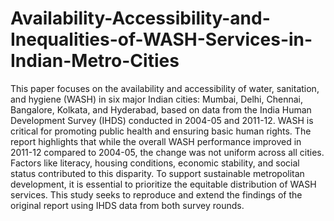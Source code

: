 # Availability-Accessibility-and-Inequalities-of-WASH-Services-in-Indian-Metro-Cities

This paper focuses on the availability and accessibility of water, sanitation, and hygiene (WASH) in six major Indian cities: Mumbai, Delhi, Chennai, Bangalore, Kolkata, and Hyderabad, based on data from the India Human Development Survey (IHDS) conducted in 2004-05 and 2011-12. WASH is critical for promoting public health and ensuring basic human rights. The report highlights that while the overall WASH performance improved in 2011-12 compared to 2004-05, the change was not uniform across all cities. Factors like literacy, housing conditions, economic stability, and social status contributed to this disparity. To support sustainable metropolitan development, it is essential to prioritize the equitable distribution of WASH services. This study seeks to reproduce and extend the findings of the original report using IHDS data from both survey rounds.
